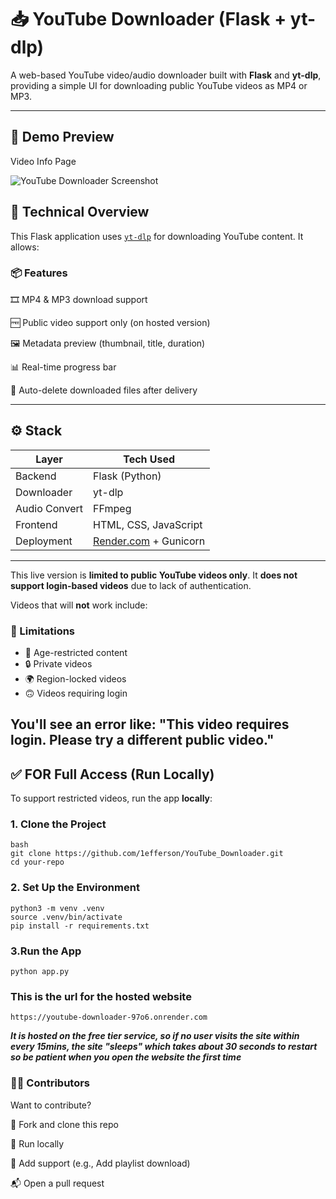 # 📥 YouTube Downloader (Flask + yt-dlp)

A web-based YouTube video/audio downloader built with **Flask** and **yt-dlp**, providing a simple UI for downloading public YouTube videos as MP4 or MP3.

---

## 📸 Demo Preview

Video Info Page                      

![YouTube Downloader Screenshot](static/screenshots/yt.png)


## 🔧 Technical Overview

This Flask application uses [`yt-dlp`](https://github.com/yt-dlp/yt-dlp) for downloading YouTube content. It allows:

### 📦 Features
  🎞 MP4 & MP3 download support
  
  🆓 Public video support only (on hosted version)
  
  🖼 Metadata preview (thumbnail, title, duration)
  
  📊 Real-time progress bar
  
  🧹 Auto-delete downloaded files after delivery

---

## ⚙️ Stack

| Layer       | Tech Used          |
|-------------|--------------------|
| Backend     | Flask (Python)     |
| Downloader  | yt-dlp             |
| Audio Convert | FFmpeg           |
| Frontend    | HTML, CSS, JavaScript |
| Deployment  | [Render.com](https://render.com) + Gunicorn |

---

This live version is **limited to public YouTube videos only**. It **does not support login-based videos** due to lack of authentication.

Videos that will **not** work include:

### 🚧 Limitations

- 🔞 Age-restricted content
- 🔒 Private videos
- 🌍 Region-locked videos
- 🙃 Videos requiring login

You'll see an error like: "**This video requires login. Please try a different public video.**"
---------

## ✅ FOR Full Access (Run Locally)

To support restricted videos, run the app **locally**:

###  1. Clone the Project

```
bash
git clone https://github.com/1efferson/YouTube_Downloader.git
cd your-repo 
```

### 2. Set Up the Environment
```
python3 -m venv .venv
source .venv/bin/activate
pip install -r requirements.txt
```

### 3.Run the App
 ```
python app.py
 ```


### This is the url for the hosted website
 ```
https://youtube-downloader-97o6.onrender.com
 ```

***It is hosted on the free tier service, so if no user visits the site within every 15mins, 
the site "sleeps" which takes about 30 seconds to restart so be patient when you open the website the first time***

### 👨‍💻 Contributors

Want to contribute?

🍴 Fork and clone this repo

🧪 Run locally

🎯 Add support (e.g., Add playlist download)

📬 Open a pull request
 
